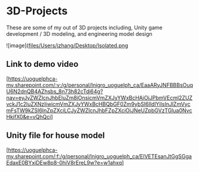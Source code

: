 # 3D-Projects
These are some of my out of 3D projects including, Unity game development / 3D modeling, and engineering model design

![image]([files/Users/jzhang/Desktop/Isolated.png](https://uoguelphca-my.sharepoint.com/:i:/g/personal/lnigro_uoguelph_ca/EZuvLWfu_1lLiaWWILJz-tEBThGA86xyIvipCEvdJjvJ9g?e=1PtUcZ])

## Link to demo video
[https://uoguelphca-my.sharepoint.com/:v:/g/personal/lnigro_uoguelph_ca/EaaARyJNFBBBsOuqU6N2dnQB4AZhsbs_8n73h82cTdi64g?nav=eyJyZWZlcnJhbEluZm8iOnsicmVmZXJyYWxBcHAiOiJPbmVEcml2ZUZvckJ1c2luZXNzIiwicmVmZXJyYWxBcHBQbGF0Zm9ybSI6IldlYiIsInJlZmVycmFsTW9kZSI6InZpZXciLCJyZWZlcnJhbFZpZXciOiJNeUZpbGVzTGlua0NvcHkifX0&e=vQhQci]
## Unity file for house model
[https://uoguelphca-my.sharepoint.com/:f:/g/personal/lnigro_uoguelph_ca/ElVETEsanJtGgSGgaEdaxE0BYxiDEw8p8-0hiV8rEreL9w?e=w1ahxq] 

